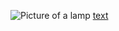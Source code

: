 ![Picture of a lamp](https://images.unsplash.com/photo-1494438639946-1ebd1d20bf85?ixid=MnwxMjA3fDB8MHxzZWFyY2h8MXx8c2ltcGxlfGVufDB8fDB8fA%3D%3D&ixlib=rb-1.2.1&w=1000&q=80)
[text](https://example.com)
